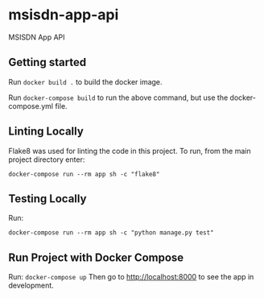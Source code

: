 # msisdn-app-api
MSISDN App API

## Getting started
Run ```docker build .``` to build the docker image.

Run ```docker-compose build``` to run the above command, but use the docker-compose.yml file.

## Linting Locally

Flake8 was used for linting the code in this project. To run, from the main project directory enter:
```
docker-compose run --rm app sh -c "flake8"
```

## Testing Locally
Run:
```
docker-compose run --rm app sh -c "python manage.py test"
```

## Run Project with Docker Compose

Run: ```docker-compose up```
Then go to [http://localhost:8000](http://localhost:8000) to see the app in development.